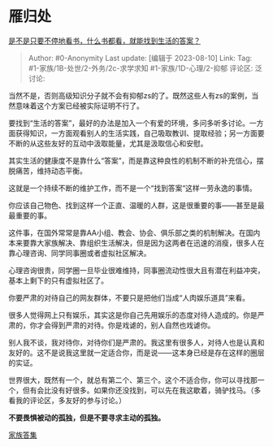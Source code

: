 # 雁归处
[是不是只要不停地看书，什么书都看，就能找到生活的答案？](https://www.zhihu.com/question/610389488/answer/3156585240)

> Author: #0-Anonymity
> Last update: [编辑于 2023-08-10]
> Link:
> Tag: #1-家族/1B-处世/2-外务/2c-求学求知 #1-家族/1D-心理/2-抑郁
> 评论区:
> 泛讨论:

当然不是，否则高级知识分子就不会有抑郁zs的了。既然这些人有zs的案例，当然意味着这个方案已经被实际证明不行了。

要找到“生活的答案”，最好的办法是加入一个有爱的环境，多问多听多讨论。一方面获得知识，一方面观看别人的生活实践，自己吸取教训、提取经验；另一方面要不断的从这些友好的互动中汲取能量，尤其是汲取信心和安慰。

其实生活的健康度不是靠什么“答案”，而是靠这种良性的机制不断的补充信心，摆脱痛苦，维持动态平衡。

这就是一个持续不断的维护工作，而不是一个“找到答案“这样一劳永逸的事情。

你应该自己物色、找到这样一个正直、温暖的人群，这是很重要的事——甚至是最最重要的事。

这件事，在国外常常是靠AA小组、教会、协会、俱乐部之类的机制解决。在国内本来要靠大家族解决、靠组织生活解决，但是因为这两者在迅速的消瘦，很多人在靠心理咨询、同学同事圈或者虚拟社区解决。

心理咨询很贵，同学圈一旦毕业很难维持，同事圈流动性很大且有潜在利益冲突，基本上剩下的只有虚拟社区了。

你要严肃的对待自己的网友群体，不要只是把他们当成“人肉娱乐道具”来看。

很多人觉得网上只有娱乐，其实这是你自己先用娱乐的态度对待人造成的。你是严肃的，你才会得到严肃的对待。你是戏谑的，别人自然也戏谑你。

别人我不谈，我对待你，对待你们是严肃的。我这里有很多人，对待人也是认真和友好的。这不是说我这里就一定适合你，而是说——这本身已经是存在这样的圈层的实证。

世界很大，既然有一个，就总有第二个、第三个。这个不适合你，你可以寻找那一个，但有会比没有好很多。如果你还没找到，可以先在我这歇着，骑驴找马。（多看我的评论区，多友好的参与讨论。）

**不要畏惧被动的孤独，但是不要寻求主动的孤独。**

[家族答集](https://zhihu.com/collection/378738313)